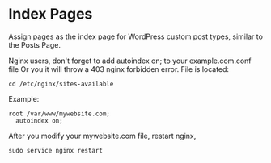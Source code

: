 # Index Pages
Assign pages as the index page for WordPress custom post types, similar to the Posts Page.

Nginx users, don't forget to add autoindex on; to your example.com.conf file Or you it will throw a 403 nginx forbidden error. 
File is located:
```
cd /etc/nginx/sites-available
```

Example:
```
root /var/www/mywebsite.com;
  autoindex on;
```

After you modify your mywebsite.com file, restart nginx,
```
sudo service nginx restart
```
